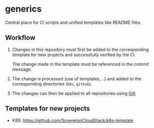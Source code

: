 # generics
  
Central place for CI scripts and unified templates like README
files.

## Workflow

1. Changes in this repository must first be added to the corresponding template
   for new projects and successfully verified by the CI.

   The change made in the template must be referenced in the commit message.

2. The change is processed (use of templates, ..) and added to the corresponding
   directories (``k8s``, ``github``).

3. The changes can then be applied to all repositories using
   [Gilt](https://github.com/metacloud/gilt).

## Templates for new projects

* K8S: https://github.com/SovereignCloudStack/k8s-template
